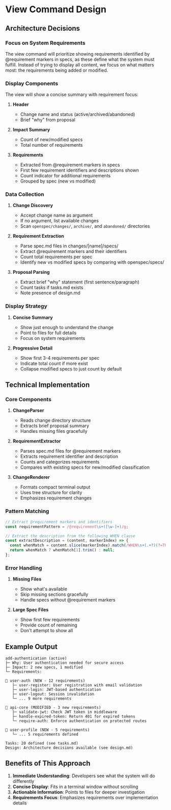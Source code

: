 # View Command Design

## Architecture Decisions

### Focus on System Requirements
The view command will prioritize showing requirements identified by @requirement markers in specs, as these define what the system must fulfill. Instead of trying to display all content, we focus on what matters most: the requirements being added or modified.

### Display Components

The view will show a concise summary with requirement focus:

1. **Header**
   - Change name and status (active/archived/abandoned)
   - Brief "why" from proposal

2. **Impact Summary**
   - Count of new/modified specs
   - Total number of requirements

3. **Requirements**
   - Extracted from @requirement markers in specs
   - First few requirement identifiers and descriptions shown
   - Count indicator for additional requirements
   - Grouped by spec (new vs modified)

### Data Collection

1. **Change Discovery**
   - Accept change name as argument
   - If no argument, list available changes
   - Scan `openspec/changes/`, `archive/`, and `abandoned/` directories

2. **Requirement Extraction**
   - Parse spec.md files in changes/[name]/specs/
   - Extract @requirement markers and their identifiers
   - Count total requirements per spec
   - Identify new vs modified specs by comparing with openspec/specs/

3. **Proposal Parsing**
   - Extract brief "why" statement (first sentence/paragraph)
   - Count tasks if tasks.md exists
   - Note presence of design.md

### Display Strategy

1. **Concise Summary**
   - Show just enough to understand the change
   - Point to files for full details
   - Focus on system requirements

2. **Progressive Detail**
   - Show first 3-4 requirements per spec
   - Indicate total count if more exist
   - Collapse modified specs to just count by default

## Technical Implementation

### Core Components

1. **ChangeParser**
   - Reads change directory structure
   - Extracts brief proposal summary
   - Handles missing files gracefully

2. **RequirementExtractor**
   - Parses spec.md files for @requirement markers
   - Extracts requirement identifier and description
   - Counts and categorizes requirements
   - Compares with existing specs for new/modified classification

3. **ChangeRenderer**
   - Formats compact terminal output
   - Uses tree structure for clarity
   - Emphasizes requirement changes

### Pattern Matching

```javascript
// Extract @requirement markers and identifiers
const requirementPattern = /@requirement\s+([\w-]+)/g;

// Extract the description from the following WHEN clause
const extractDescription = (content, markerIndex) => {
  const whenMatch = content.slice(markerIndex).match(/WHEN\s+(.+?)(?=THEN|\n\n|$)/s);
  return whenMatch ? whenMatch[1].trim() : null;
};
```

### Error Handling

1. **Missing Files**
   - Show what's available
   - Skip missing sections gracefully
   - Handle specs without @requirement markers

2. **Large Spec Files**
   - Show first few requirements
   - Provide count of remaining
   - Don't attempt to show all

## Example Output

```
add-authentication (active)
├─ Why: User authentication needed for secure access
├─ Impact: 2 new specs, 1 modified
└─ Requirements:

📝 user-auth (NEW - 12 requirements)
   ├─ user-register: User registration with email validation
   ├─ user-login: JWT-based authentication
   ├─ user-logout: Session invalidation
   └─ ... 9 more requirements

📝 api-core (MODIFIED - 3 new requirements)
   ├─ validate-jwt: Check JWT token in middleware
   ├─ handle-expired-token: Return 401 for expired tokens
   └─ require-auth: Enforce authentication on protected routes

📝 user-profile (NEW - 5 requirements)
   └─ ... 5 requirements defined

Tasks: 20 defined (see tasks.md)
Design: Architecture decisions available (see design.md)
```

## Benefits of This Approach

1. **Immediate Understanding**: Developers see what the system will do differently
2. **Concise Display**: Fits in a terminal window without scrolling
3. **Actionable Information**: Points to files for deeper investigation
4. **Requirements Focus**: Emphasizes requirements over implementation details